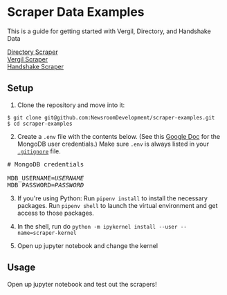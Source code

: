 # Scraper Data Examples

This is a guide for getting started with Vergil, Directory, and Handshake Data

[Directory Scraper](https://github.com/graphicsdesk/directory-scraper)   
[Vergil Scraper](https://github.com/graphicsdesk/vergil-scraper)  
[Handshake Scraper](https://github.com/graphicsdesk/lionshare-scraper)  

## Setup

1. Clone the repository and move into it:

```
$ git clone git@github.com:NewsroomDevelopment/scraper-examples.git
$ cd scraper-examples
```

2. Create a `.env` file with the contents below. (See this [Google Doc](https://docs.google.com/document/d/1C6WPRpabD6YXjQK3VnvjGy02fgxaARHbJTirm3Rzf8I/edit) for the MongoDB user credentials.) Make sure `.env` is always listed in your [`.gitignore`](https://guide.freecodecamp.org/git/gitignore/) file.

<pre>
# MongoDB credentials

MDB_USERNAME=<var>USERNAME</var>
MDB_PASSWORD=<var>PASSWORD</var>
</pre>

3. If you're using Python: Run `pipenv install` to install the necessary packages. Run `pipenv shell` to launch the virtual environment and get access to those packages.

4. In the shell, run do `python -m ipykernel install --user --name=scraper-kernel`

5. Open up jupyter notebook and change the kernel

## Usage

Open up jupyter notebook and test out the scrapers!
